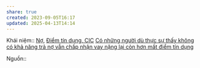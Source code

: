 ```yaml
---
share: true
created: 2023-09-05T16:17
updated: 2025-04-13T14:14
---
```

Khái niệm:: [Nợ](N%E1%BB%A3.md), [Điểm tín dụng, CIC](../../../../%CE%9E%20Kh%C3%A1i%20ni%E1%BB%87m/%C4%90i%E1%BB%83m%20t%C3%ADn%20d%E1%BB%A5ng,%20CIC.md)
[Có những người dù thực sự thấy không có khả năng trả nợ vẫn chấp nhận vay nặng lại còn hơn mất điểm tín dụng](../../T%E1%BB%95%20ch%E1%BB%A9c%20t%C3%ADn%20d%E1%BB%A5ng%20phi%20ng%C3%A2n%20h%C3%A0ng/Vay%20n%C3%B3ng/C%C3%B3%20nh%E1%BB%AFng%20ng%C6%B0%E1%BB%9Di%20d%C3%B9%20th%E1%BB%B1c%20s%E1%BB%B1%20th%E1%BA%A5y%20kh%C3%B4ng%20c%C3%B3%20kh%E1%BA%A3%20n%C4%83ng%20tr%E1%BA%A3%20n%E1%BB%A3%20v%E1%BA%ABn%20ch%E1%BA%A5p%20nh%E1%BA%ADn%20vay%20n%E1%BA%B7ng%20l%E1%BA%A1i%20c%C3%B2n%20h%C6%A1n%20m%E1%BA%A5t%20%C4%91i%E1%BB%83m%20t%C3%ADn%20d%E1%BB%A5ng.md)

Nguồn:: 

